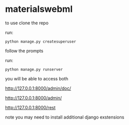 # materialswebml

to use clone the repo

run:

    python manage.py createsuperuser

follow the prompts

run:

    python manage.py runserver

you will be able to access both 

http://127.0.0.1:8000/admin/doc/

http://127.0.0.1:8000/admin/

http://127.0.0.1:8000/rest

note you may need to install additional django exstensions